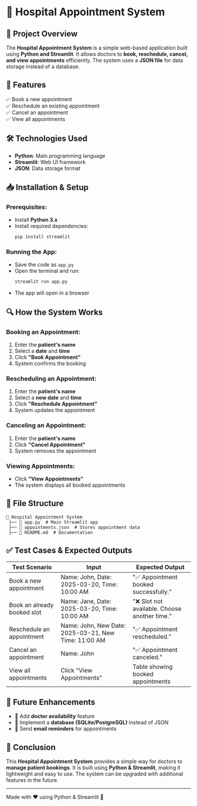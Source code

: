 # 🏥 Hospital Appointment System

## 📌 Project Overview
The **Hospital Appointment System** is a simple web-based application built using **Python and Streamlit**. It allows doctors to **book, reschedule, cancel, and view appointments** efficiently. The system uses a **JSON file** for data storage instead of a database.

## 🚀 Features
✅ Book a new appointment  
✅ Reschedule an existing appointment  
✅ Cancel an appointment  
✅ View all appointments  

## 🛠️ Technologies Used
- **Python**: Main programming language
- **Streamlit**: Web UI framework
- **JSON**: Data storage format

## 📥 Installation & Setup
### **Prerequisites:**
- Install **Python 3.x**
- Install required dependencies:
  ```bash
  pip install streamlit
  ```

### **Running the App:**
- Save the code as `app.py`
- Open the terminal and run:
  ```bash
  streamlit run app.py
  ```
- The app will open in a browser

## 🔍 How the System Works
### **Booking an Appointment:**
1. Enter the **patient's name**
2. Select a **date** and **time**
3. Click **"Book Appointment"**
4. System confirms the booking

### **Rescheduling an Appointment:**
1. Enter the **patient's name**
2. Select a **new date** and **time**
3. Click **"Reschedule Appointment"**
4. System updates the appointment

### **Canceling an Appointment:**
1. Enter the **patient's name**
2. Click **"Cancel Appointment"**
3. System removes the appointment

### **Viewing Appointments:**
- Click **"View Appointments"**
- The system displays all booked appointments

## 📂 File Structure
```
📁 Hospital Appointment System  
 ├── 📄 app.py  # Main Streamlit app  
 ├── 📄 appointments.json  # Stores appointment data  
 ├── 📄 README.md  # Documentation  
```

## ✅ Test Cases & Expected Outputs
| Test Scenario                | Input | Expected Output |
|-----------------------------|-----------------|-----------------|
| Book a new appointment  | Name: John, Date: 2025-03-20, Time: 10:00 AM | "✅ Appointment booked successfully." |
| Book an already booked slot | Name: Jane, Date: 2025-03-20, Time: 10:00 AM | "❌ Slot not available. Choose another time." |
| Reschedule an appointment | Name: John, New Date: 2025-03-21, New Time: 11:00 AM | "✅ Appointment rescheduled." |
| Cancel an appointment | Name: John | "✅ Appointment canceled." |
| View all appointments | Click "View Appointments" | Table showing booked appointments |

## 🔮 Future Enhancements
- 🔹 Add **doctor availability** feature
- 🔹 Implement a **database (SQLite/PostgreSQL)** instead of JSON
- 🔹 Send **email reminders** for appointments

## 🎯 Conclusion
This **Hospital Appointment System** provides a simple way for doctors to **manage patient bookings**. It is built using **Python & Streamlit**, making it lightweight and easy to use. The system can be upgraded with additional features in the future.

---
Made with ❤️ using Python & Streamlit 🚀

